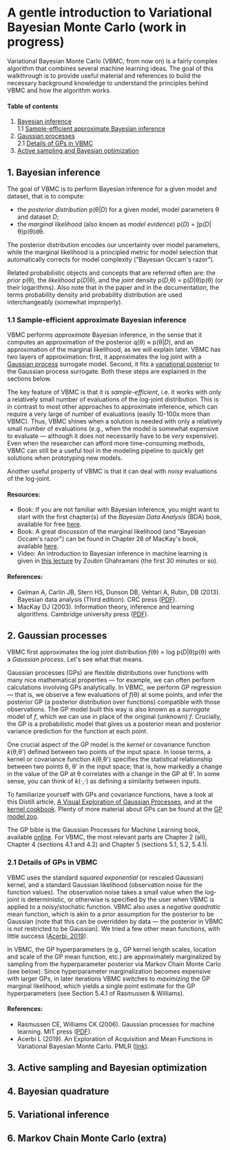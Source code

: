 # A gentle introduction to Variational Bayesian Monte Carlo (work in progress)

Variational Bayesian Monte Carlo (VBMC, from now on) is a fairly complex algorithm that combines several machine learning ideas.
The goal of this walkthrough is to provide useful material and references to build the necessary background knowledge to understand the principles behind VBMC and how the algorithm works.

#### Table of contents

1. [Bayesian inference](#1-bayesian-inference)    
1.1 [Sample-efficient approximate Bayesian inference](#11-sample-efficient-approximate-bayesian-inference)
2. [Gaussian processes](#2-gaussian-processes)    
2.1 [Details of GPs in VBMC](#21-details-of-gps-in-vbmc)
3. [Active sampling and Bayesian optimization](#3-active-sampling-and-bayesian-optimization)

## 1. Bayesian inference

The goal of VBMC is to perform Bayesian inference for a given model and dataset, that is to compute:
- the *posterior distribution* p(θ|*D*) for a given model, model parameters θ and dataset *D*;
- the *marginal likelihood* (also known as *model evidence*) p(*D*) = ∫p(*D*|θ)p(θ)dθ.

The posterior distribution encodes our uncertainty over model parameters, while the marginal likelihood is a principled metric for model selection that automatically corrects for model complexity ("Bayesian Occam's razor").

Related probabilistic objects and concepts that are referred often are: the *prior* p(θ), the *likelihood* p(*D*|θ), and the *joint* density p(*D*,θ) = p(*D*|θ)p(θ) (or their logarithms). Also note that in the paper and in the documentation, the terms probability density and probability distribution are used interchangeably (somewhat improperly).

### 1.1 Sample-efficient approximate Bayesian inference

VBMC performs *approximate* Bayesian inference, in the sense that it computes an approximation of the posterior q(θ) ≈ p(θ|*D*), and an approximation of the marginal likelihood, as we will explain later. VBMC has two layers of approximation: first, it approximates the log joint with a [Gaussian process](#gaussian-processes) surrogate model. Second, it fits a [variational posterior](#variational-inference) to the Gaussian process surrogate. Both these steps are explained in the sections below.

The key feature of VBMC is that it is *sample-efficient*, i.e. it works with only a relatively small number of evaluations of the log-joint distribution. This is in contrast to most other approaches to approximate inference, which can require a very large of number of evaluations (easily 10-100x more than VBMC). Thus, VBMC shines when a solution is needed with only a relatively small number of evaluations (e.g., when the model is somewhat expensive to evaluate — although it does not necessarily have to be *very* expensive). Even when the researcher can afford more time-consuming methods, VBMC can still be a useful tool in the modeling pipeline to quickly get solutions when prototyping new models.

Another useful property of VBMC is that it can deal with *noisy* evaluations of the log-joint.

#### Resources:

- Book: If you are not familiar with Bayesian inference, you might want to start with the first chapter(s) of the *Bayesian Data Analysis* (BDA) book, available for free [here](https://users.aalto.fi/~ave/BDA3.pdf). 
- Book: A great discussion of the marginal likelihood (and "Bayesian Occam's razor") can be found in Chapter 28 of MacKay's book, available [here](http://www.inference.org.uk/itprnn/book.pdf).
- Video: An introduction to Bayesian inference in machine learning is given in [this lecture](https://www.youtube.com/watch?v=mgBrXnjF8R4) by Zoubin Ghahramani (the first 30 minutes or so).


#### References:
- Gelman A, Carlin JB, Stern HS, Dunson DB, Vehtari A, Rubin, DB (2013). Bayesian data analysis (Third edition). CRC press ([PDF](https://users.aalto.fi/~ave/BDA3.pdf)).
- MacKay DJ (2003). Information theory, inference and learning algorithms. Cambridge university press ([PDF](http://www.inference.org.uk/itprnn/book.pdf)).

## 2. Gaussian processes

VBMC first approximates the log joint distribution *f*(θ) = log p(*D*|θ)p(θ) with a *Gaussian process*. Let's see what that means.

Gaussian processes (GPs) are flexible distributions over functions with many nice mathematical properties — for example, we can often perform calculations involving GPs analytically. In VBMC, we perform GP regression — that is, we observe a few evaluations of *f*(θ) at some points, and infer the posterior GP (a posterior distribution over functions) compatible with those observations. The GP model built this way is also known as a *surrogate* model of *f*, which we can use in place of the original (unknown) *f*. 
Crucially, the GP is a probabilistic model that gives us a posterior mean and posterior variance prediction for the function at each point.

One crucial aspect of the GP model is the *kernel* or covariance function *k*(θ,θ') defined between two points of the input space. 
In loose terms, a kernel or covariance function *k*(θ,θ') specifies the statistical relationship between two points θ, θ' in the input space; that is, how markedly a change in the value of the GP at θ correlates with a change in the GP at θ'. In some sense, you can think of *k*(⋅,⋅) as defining a similarity between inputs. 

To familiarize yourself with GPs and covariance functions, have a look at this Distill article, [A Visual Exploration of Gaussian Processes](https://distill.pub/2019/visual-exploration-gaussian-processes/), and at the [kernel cookbook](https://www.cs.toronto.edu/~duvenaud/cookbook/).
Plenty of more material about GPs can be found at the [GP model zoo](https://jejjohnson.github.io/gp_model_zoo/intro/).

The GP bible is the Gaussian Processes for Machine Learning book, available [online](http://www.gaussianprocess.org/gpml/chapters/RW.pdf). For VBMC, the most relevant parts are Chapter 2 (all), Chapter 4 (sections 4.1 and 4.2) and Chapter 5 (sections 5.1, 5.2, 5.4.1).

### 2.1 Details of GPs in VBMC

VBMC uses the standard *squared exponential* (or rescaled Gaussian) kernel, and a standard Gaussian likelihood (observation noise for the function values). The observation noise takes a small value when the log-joint is deterministic, or otherwise is specified by the user when VBMC is applied to a noisy/stochatic function.
VBMC also uses a *negative quadratic* mean function, which is akin to a prior assumption for the posterior to be Gaussian (note that this can be overridden by data — the posterior in VBMC is *not* restricted to be Gaussian). We tried a few other mean functions, with little success ([Acerbi, 2019](http://proceedings.mlr.press/v96/acerbi19a.html)).

In VBMC, the GP hyperparameters (e.g., GP kernel length scales, location and scale of the GP mean function, etc.) are approximately marginalized by sampling from the hyperparameter posterior via Markov Chain Monte Carlo (see below).
Since hyperparameter marginalization becomes expensive with larger GPs, in later iterations VBMC switches to *maximizing* the GP marginal likelihood, which yields a single point estimate for the GP hyperparameters (see Section 5.4.1 of Rasmussen & Williams).

#### References:
- Rasmussen CE, Williams CK (2006). Gaussian processes for machine learning. MIT press ([PDF](http://www.gaussianprocess.org/gpml/chapters/RW.pdf)).
- Acerbi L (2019). An Exploration of Acquisition and Mean Functions in Variational Bayesian Monte Carlo. PMLR ([link](http://proceedings.mlr.press/v96/acerbi19a.html)).

## 3. Active sampling and Bayesian optimization



## 4. Bayesian quadrature

## 5. Variational inference

## 6. Markov Chain Monte Carlo (extra)
